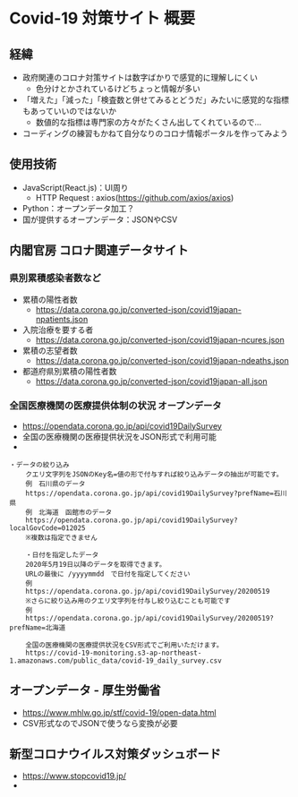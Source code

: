 # Covid-19 対策サイト 概要

## 経緯

- 政府関連のコロナ対策サイトは数字ばかりで感覚的に理解しにくい
  - 色分けとかされているけどちょっと情報が多い
- 「増えた」「減った」「検査数と併せてみるとどうだ」みたいに感覚的な指標もあっていいのではないか
  - 数値的な指標は専門家の方々がたくさん出してくれているので...
- コーディングの練習もかねて自分なりのコロナ情報ポータルを作ってみよう

## 使用技術
  - JavaScript(React.js)：UI周り
    - HTTP Request : axios(https://github.com/axios/axios)
  - Python：オープンデータ加工？
  - 国が提供するオープンデータ：JSONやCSV

## 内閣官房 コロナ関連データサイト

### 県別累積感染者数など

- 累積の陽性者数
  - https://data.corona.go.jp/converted-json/covid19japan-npatients.json
- 入院治療を要する者
  - https://data.corona.go.jp/converted-json/covid19japan-ncures.json
- 累積の志望者数
  - https://data.corona.go.jp/converted-json/covid19japan-ndeaths.json
- 都道府県別累積の陽性者数
  - https://data.corona.go.jp/converted-json/covid19japan-all.json

### 全国医療機関の医療提供体制の状況 オープンデータ
- https://opendata.corona.go.jp/api/covid19DailySurvey
- 全国の医療機関の医療提供状況をJSON形式で利用可能
- 
```
・データの絞り込み
    クエリ文字列をJSONのKey名=値の形で付与すれば絞り込みデータの抽出が可能です。
    例　石川県のデータ
    https://opendata.corona.go.jp/api/covid19DailySurvey?prefName=石川県
    例　北海道　函館市のデータ
    https://opendata.corona.go.jp/api/covid19DailySurvey?localGovCode=012025
    ※複数は指定できません

    ・日付を指定したデータ
    2020年5月19日以降のデータを取得できます。
    URLの最後に /yyyymmdd　で日付を指定してください
    例
    https://opendata.corona.go.jp/api/covid19DailySurvey/20200519
    ※さらに絞り込み用のクエリ文字列を付与し絞り込むことも可能です
    例
    https://opendata.corona.go.jp/api/covid19DailySurvey/20200519?prefName=北海道

    全国の医療機関の医療提供状況をCSV形式でご利用いただけます。
    https://covid-19-monitoring.s3-ap-northeast-1.amazonaws.com/public_data/covid-19_daily_survey.csv
```

## オープンデータ - 厚生労働省

- https://www.mhlw.go.jp/stf/covid-19/open-data.html
- CSV形式なのでJSONで使うなら変換が必要

## 新型コロナウイルス対策ダッシュボード

- https://www.stopcovid19.jp/
- 